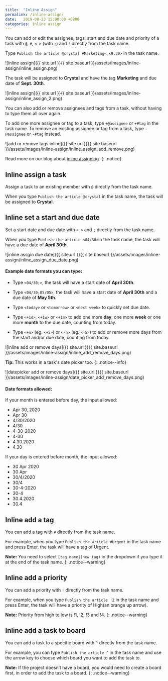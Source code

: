 ```yaml
---
title:  "Inline Assign"
permalink: /inline-assign/
date:   2019-08-23 15:00:00 +0800
categories: inline assign
---
```

You can add or edit the assignee, tags, start and due date and priority of a task with `@`, `#`, `< >` (with `;`) and `!` directly from the task name.

Type `Publish the article @crystal #Marketing< <9.30>` in the task name.

![inline assign]({{ site.url }}{{ site.baseurl }}/assets/images/inline-assign/inline_assign.png)


The task will be assigned to **Crystal** and have the tag **Marketing** and due date of **Sept. 30th**.

![inline assign]({{ site.url }}{{ site.baseurl }}/assets/images/inline-assign/inline_assign_2.png)

You can also add or remove assignees and tags from a task, without having to type them all over again.

To add one more assignee or tag to a task, type `+@assignee` or `+#tag` in the task name. To remove an existing assignee or tag from a task, type `-@assignee` or `-#tag` instead.

![add or remove tags inline]({{ site.url }}{{ site.baseurl }}/assets/images/inline-assign/inline_assign_add_remove.png)

Read more on our blog about [inline assigning](https://quire.io/blog/p/Type-it-while-you-think-it.html). 
{: .notice}



## Inline assign a task

Assign a task to an existing member with `@` directly from the task name.

When you type `Publish the article @crystal` in the task name, the task will be assigned to **Crystal**.


## Inline set a start and due date

Set a start date and due date with `< >` and `;` directly from the task name.

When you type `Publish the article <04/30>`in the task name, the task will have a due date of **April 30th**.

![inline assgin due date]({{ site.url }}{{ site.baseurl }}/assets/images/inline-assign/inline_assign_due_date.png)


#### Example date formats you can type:


- Type `<04/30;>`, the task will have a start date of **April 30th**.

- Type `<04/30;05/05>`, the task will have a start date of **April 30th** and a due date of **May 5th**.

- Type `<today>` or `<tomorrow>` or `<next week>` to quickly set due date.

- Type `<+1d>`, `<+1w>` or `<+1m>` to add one more **day**, one more **week** or one more **month** to the due date, counting from today.

- Type `<+n>` (eg. `<+5>`) or `<-n>` (eg. `<-5>`) to add or remove more days from the start and/or due date, counting from today.

![inline add or remove days]({{ site.url }}{{ site.baseurl }}/assets/images/inline-assign/inline_add_remove_days.png)

**Tip:** This works in a task's date picker too.
{: .notice--info}

![datepicker add or remove days]({{ site.url }}{{ site.baseurl }}/assets/images/inline-assign/date_picker_add_remove_days.png)

#### Date formats allowed: 

If your month is entered before day, the input allowed:

- Apr 30, 2020
- Apr 30
- 4/30/2020
- 4/30
- 4-30-2020
- 4-30
- 4.30.2020
- 4.30

If your day is entered before month, the input allowed:

- 30 Apr 2020
- 30 Apr
- 30/4/2020
- 30/4
- 30-4-2020
- 30-4
- 30.4.2020
- 30.4



## Inline add a tag

You can add a tag with `#` directly from the task name.

For example, when you type `Publish the article #Urgent` in the task name and press Enter, the task will have a tag of Urgent.

**Note:** You need to select `[tag name](new tag)` in the dropdown if you type it at the end of the task name.
{: .notice--warning}



## Inline add a priority

You can add a priority with `!` directly from the task name.

For example, when you type `Publish the article !2` in the task name and press Enter, the task will have a priority of High(an orange up arrow).

**Note:** Priority from high to low is !1, !2, !3 and !4.
{: .notice--warning}



## Inline add a task to board

You can add a task to a specific board with `^` directly from the task name.

For example, you can type `Publish the article ^` in the task name and use the arrow key to choose which board you want to add the task to.

**Note:** If the project doesn’t have a board, you would need to create a board first, in order to add the task to a board. 
{: .notice--warning}

